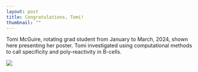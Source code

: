 ```yaml
---
layout: post
title: Congratulations, Tomi!
thumbnail: ""
---
```


Tomi McGuire, rotating grad student from January to March, 2024, shown here presenting her poster. Tomi investigated using computational methods to call specificity and poly-reactivity in B-cells.

<img src="../img/Tomi_poster_pres.jpg">
